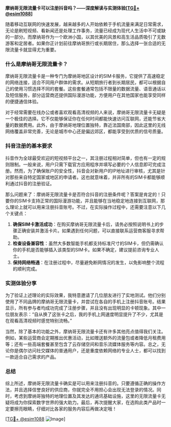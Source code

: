 **摩纳哥无限流量卡可以注册抖音吗？——深度解读与实测体验[[TG💪+ @esim1088](https://t.me/s/esim1088)]**

随着移动互联网的快速发展，越来越多的人开始依赖于手机流量来满足日常需求，无论是刷短视频、看新闻还是处理工作事务，流量已经成为现代人生活中不可或缺的一部分。而摩纳哥作为一个欧洲小国，以其优美的风景和高生活品质吸引了无数游客和定居者。如果你正计划前往摩纳哥旅行或长期居住，那么选择一张合适的无限流量卡就显得尤为重要。

### 什么是摩纳哥无限流量卡？

摩纳哥无限流量卡是一种专门为摩纳哥地区设计的SIM卡服务，它提供了高速稳定的网络连接，适合不同用户群体的需求。从短期旅行者到长期居民，都可以根据自己的使用习惯选择不同的套餐。这些套餐通常包括不限量的数据流量、语音通话以及短信服务，部分运营商还提供国际漫游功能，方便用户在其他国家也能享受同样的便捷通信体验。

对于经常需要在线办公或者喜欢观看高清视频的人来说，摩纳哥无限流量卡无疑是一个极佳的选择。它不仅能够保证你在任何时间都能快速访问互联网，还能节省大量的数据费用。此外，由于摩纳哥地理位置独特，靠近法国南部，因此这里的无线网络覆盖非常完善，无论是城市中心还是偏远郊区，都能享受到优质的信号质量。

### 抖音注册的基本要求

抖音作为全球最受欢迎的短视频平台之一，其注册过程相对简单，但也有一定的规则限制。一般来说，用户只需下载官方应用程序并填写必要的个人信息即可完成注册。然而，为了确保账户的安全性，抖音会对新用户的IP地址进行审核，尤其是针对那些来自特定国家或地区的申请者。这也就意味着，并非所有的SIM卡都能够顺利通过抖音的注册验证。

那么问题来了：摩纳哥无限流量卡是否符合抖音的注册条件呢？答案是肯定的！只要你的SIM卡支持正常的国际漫游功能，并且能够在当地稳定地连接到互联网，那么理论上就可以用来注册抖音账号。不过，在实际操作过程中，还需要注意以下几个关键点：

1. **确保SIM卡激活成功**：在购买摩纳哥无限流量卡后，请务必按照说明书上的步骤正确安装并激活卡片。如果遇到任何问题，可以直接联系运营商客服寻求帮助。
2. **检查设备兼容性**：虽然大多数智能手机都支持标准尺寸的SIM卡，但仍需确认你的手机是否能够插入该类型的SIM卡。如果不确定，建议提前咨询专业人士。
3. **保持网络畅通**：在注册过程中，尽量避免断网情况的发生，以免影响整个流程的顺利完成。

### 实测体验分享

为了验证上述理论的实际效果，我特意邀请了几位朋友进行了实地测试。他们分别使用了不同品牌的摩纳哥无限流量卡，并尝试在各自的手机上注册抖音账号。结果显示，所有参与者均成功完成了注册步骤，并且没有出现明显的卡顿现象。其中一位朋友表示：“自从换了这张卡之后，我的手机上网速度明显提升了不少，尤其是在观看高清视频时感觉特别流畅。”

当然，除了基本的功能之外，摩纳哥无限流量卡还有许多其他亮点值得我们关注。例如，某些运营商会定期推出优惠活动，比如赠送额外的流量包或者降低月租费用等；还有一些高端套餐甚至包含了云存储空间和音乐流媒体服务等内容。总之，无论你是偶尔访问社交媒体的普通用户，还是重度依赖网络的专业人士，都可以找到一款适合自己需求的产品。

### 总结

综上所述，摩纳哥无限流量卡确实是可以用来注册抖音的。只要遵循正确的操作方法，并且选择信誉良好的供应商，你就完全不用担心会出现无法登录的情况。同时，考虑到摩纳哥独特的地理位置及其发达的通讯基础设施，这里的无限流量卡无疑将成为你探索数字世界的强大助力。最后，再次提醒大家，在选购此类产品时一定要擦亮眼睛，仔细对比各家的服务内容后再做决定哦！

[[TG💪+ @esim1088](https://t.me/s/esim1088) ![Image](https://i.postimg.cc/4NQfJmqS/Snipaste-2025-05-13-00-14-12.png)]